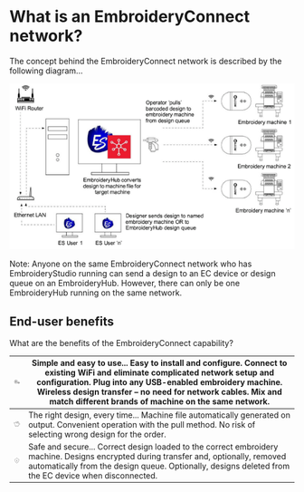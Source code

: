 # What is an EmbroideryConnect network?

The concept behind the EmbroideryConnect network is described by the following diagram…

![EC_Network.png](assets/EC_Network.png)

Note: Anyone on the same EmbroideryConnect network who has EmbroideryStudio running can send a design to an EC device or design queue on an EmbroideryHub. However, there can only be one EmbroideryHub running on the same network.

## End-user benefits

What are the benefits of the EmbroideryConnect capability?

| ![EC2020_cogs.png](assets/EC2020_cogs.png) | Simple and easy to use... Easy to install and configure. Connect to existing WiFi and eliminate complicated network setup and configuration. Plug into any USB-enabled embroidery machine. Wireless design transfer – no need for network cables. Mix and match different brands of machine on the same network. |
| ------------------------------------------ | ---------------------------------------------------------------------------------------------------------------------------------------------------------------------------------------------------------------------------------------------------------------------------------------------------------------- |
| ![EC2020_pig.png](assets/EC2020_pig.png)   | The right design, every time... Machine file automatically generated on output. Convenient operation with the pull method. No risk of selecting wrong design for the order.                                                                                                                                      |
| ![EC2020_lock.png](assets/EC2020_lock.png) | Safe and secure... Correct design loaded to the correct embroidery machine. Designs encrypted during transfer and, optionally, removed automatically from the design queue. Optionally, designs deleted from the EC device when disconnected.                                                                    |
